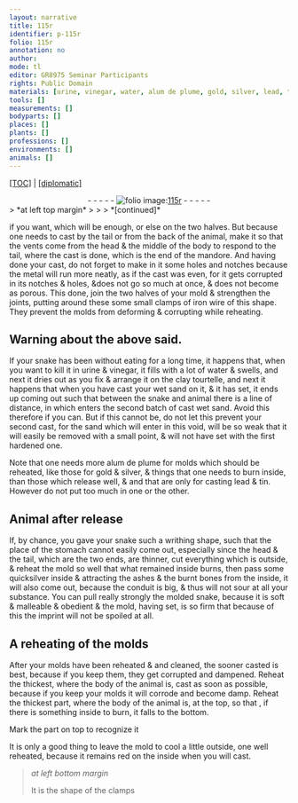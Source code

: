 ```yaml
---
layout: narrative
title: 115r
identifier: p-115r
folio: 115r
annotation: no
author:
mode: tl
editor: GR8975 Seminar Participants
rights: Public Domain
materials: [urine, vinegar, water, alum de plume, gold, silver, lead, tin]
tools: []
measurements: []
bodyparts: []
places: []
plants: []
professions: []
environments: []
animals: []
---
```


 <p><a href="{{ site.baseurl }}/translation/">[TOC]</a> | <a href="{{ site.baseurl }}/texts/p-115r_tc/" target="_blank">[diplomatic]</a></p><div class="folio" align="center">- - - - - <a href="http://gallica.bnf.fr/ark:/12148/btv1b10500001g/f235.image" target="_blank"><img src="https://cu-mkp.github.io/2017-workshop-edition/assets/photo-icon.png" alt="folio image: " style="display:inline-block; margin-bottom:-3px;"/>115r</a> - - - - - </div>  
> *at left top margin*
> 
> 
>  
*[continued]*
   
 if you want, which will be enough, or else on the two halves. But because one needs to cast by the tail or from the back of the animal, make it so that the vents come from the head & the middle of the body to respond to the tail, where the cast is done, which is the end of the mandore. And having done your cast, do not forget to make in it some holes and notches because the metal will run more neatly, as if the cast was even, for it gets corrupted in its notches & holes, &does not go so much at once, & does not become as porous. This done, join the two halves of your mold & strengthen the joints, putting around these some small clamps of iron wire of this shape. They prevent the molds from deforming & corrupting while reheating.
 
  
  

## Warning about the above said.

 
If your snake has been without eating for a long time, it happens that, when you want to kill it in <span class="m">urine</span> & <span class="m">vinegar</span>, it fills with a lot of <span class="m">water</span> & swells, and next it dries out as you fix & arrange it on the clay tourtelle, and next it happens that when you have cast your wet sand on it, & it has set, it ends up coming out such that between the snake and animal there is a line of distance, in which enters the second batch of cast wet sand. Avoid this therefore if you can. But if this cannot be, do not let this prevent your second cast, for the sand which will enter in this void, will be so weak that it will easily be removed with a small point, & will not have set with the first hardened one.
 
Note that one needs more <span class="m">alum de plume</span> for molds which should be reheated, like those for <span class="m">gold</span> & <span class="m">silver</span>, & things that one needs to burn inside, than those which release well, & and that are only for casting <span class="m">lead</span> & <span class="m">tin</span>. However do not put too much in one or the other. 
 
 
  

## Animal after release

 
If, by chance, you gave your snake such a writhing shape, such that the place of the stomach cannot easily come out, especially since the head & the tail, which are the two ends, are thinner, cut everything which is outside, & reheat the mold so well that what remained inside burns, then pass some quicksilver inside & attracting the ashes & the burnt bones from the inside, it will also come out, because the conduit is big, & thus will not sour at all your substance. You can pull really strongly the molded snake, because it is soft & malleable & obedient & the mold, having set, is so firm that because of this the imprint will not be spoiled at all. 
 
 
  

## A reheating of the molds

 
After your molds have been reheated & and cleaned, the sooner casted is best, because if you keep them, they get corrupted and dampened. Reheat the thickest, where the body of the animal is, cast as soon as possible, because if you keep your molds it will corrode and become damp. Reheat the thickest part, where the body of the animal is, at the top, so that , if there is something inside to burn, it falls to the bottom.
 
Mark the part on top to recognize it
 
It is only a good thing to leave the mold to cool a little outside, one well reheated, because it remains red on the inside when you will cast.
 
> *at left bottom margin*
> 
> 
>   It is the shape of the clamps
   
 